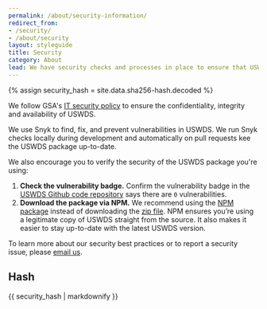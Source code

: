 ```yaml
---
permalink: /about/security-information/
redirect_from:
- /security/
- /about/security
layout: styleguide
title: Security
category: About
lead: We have security checks and processes in place to ensure that USWDS is a secure system.
---
```


{% assign security_hash = site.data.sha256-hash.decoded %}

We follow GSA's [IT security policy](https://www.gsa.gov/directive/gsa-information-technology-%28it%29-security-policy) to ensure the confidentiality, integrity and availability of USWDS.

We use Snyk to find, fix, and prevent vulnerabilities in USWDS. We run Snyk
checks locally during development and automatically on pull requests kee the USWDS package up-to-date.

We also encourage you to verify the security of the USWDS package you're using:

1. **Check the vulnerability badge.** Confirm the vulnerability badge in the [USWDS Github code repository](https://github.com/uswds/uswds) says there are `0` vulnerabilities.
1. **Download the package via NPM.** We recommend using the [NPM package](/documentation/developers/#install-using-npm) instead of downloading the [zip file](/documentation/developers/#download).  NPM ensures you’re using a legitimate copy of USWDS straight from the source. It also makes it easier to stay
up-to-date with the latest USWDS version.

To learn more about our security best practices or to report a security issue,
please [email us](mailto:uswds@support.digitalgov.gov).

## Hash
{{ security_hash | markdownify }}
